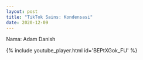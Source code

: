 ```yaml
---
layout: post
title: "TikTok Sains: Kondensasi"
date: 2020-12-09
---
```


Nama: Adam Danish
<br />


{% include youtube_player.html id='BEPtXGok_FU' %}
